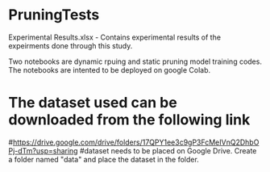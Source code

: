 # PruningTests
Experimental Results.xlsx - Contains experimental results of the expeirments done through this study. 

Two notebooks are dynamic rpuing and static pruning model training codes. 
The notebooks are intented to be deployed on google Colab.

# The dataset used can be downloaded from the following link
#https://drive.google.com/drive/folders/17QPY1ee3c9gP3FcMeIVnQ2DhbOPj-dTm?usp=sharing
#dataset needs to be placed on Google Drive. Create a folder named "data" and place the dataset in the folder.  